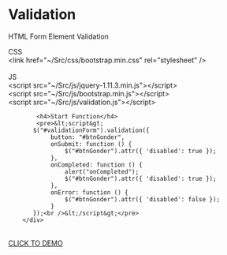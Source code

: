 # Validation
HTML Form Element Validation
<div class="well">
            CSS<br />
            &lt;link href=&quot;~/Src/css/bootstrap.min.css&quot; rel=&quot;stylesheet&quot; /&gt;<br />
            <br />
            JS<br />
            &lt;script src=&quot;~/Src/js/jquery-1.11.3.min.js&quot;&gt;&lt;/script&gt;<br />
            &lt;script src=&quot;~/Src/js/bootstrap.min.js&quot;&gt;&lt;/script&gt;<br />
            &lt;script src=&quot;~/Src/js/validation.js&quot;&gt;&lt;/script&gt;<br />

            <h4>Start Function</h4>
            <pre>&lt;script&gt;
           $("#validationForm").validation({
                button: "#btnGonder",
                onSubmit: function () {
                    $("#btnGonder").attr({ 'disabled': true });
                },
                onCompleted: function () {
                    alert("onCompleted");
                    $("#btnGonder").attr({ 'disabled': true });
                },
                onError: function () {
                    $("#btnGonder").attr({ 'disabled': false });
                }
           });<br />&lt;/script&gt;</pre>
        </div>
<br>
<a href="http://validation.nseri.com/">CLICK TO DEMO</a>